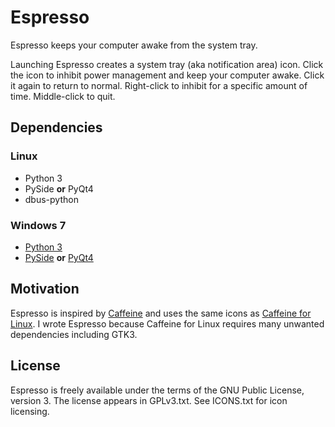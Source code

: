 # Espresso

Espresso keeps your computer awake from the system tray.

Launching Espresso creates a system tray (aka notification area) icon.  Click the icon to inhibit power management and keep your computer awake.  Click it again to return to normal.  Right-click to inhibit for a specific amount of time.  Middle-click to quit.

## Dependencies

### Linux

- Python 3
- PySide **or** PyQt4
- dbus-python

### Windows 7

- [Python 3](http://www.python.org/getit/)
- [PySide](https://qt-project.org/wiki/PySide_Binaries_Windows) **or** [PyQt4](http://www.riverbankcomputing.com/software/pyqt/download)

## Motivation

Espresso is inspired by [Caffeine](http://lightheadsw.com/caffeine/) and uses the same icons as [Caffeine for Linux](https://launchpad.net/caffeine).  I wrote Espresso because Caffeine for Linux requires many unwanted dependencies including GTK3.

## License

Espresso is freely available under the terms of the GNU Public License, version 3.  The license appears in GPLv3.txt.  See ICONS.txt for icon licensing.
